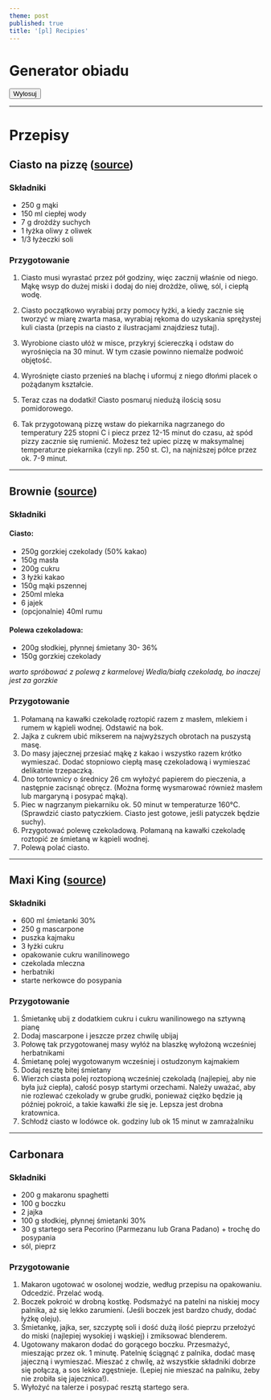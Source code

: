 ```yaml
---
theme: post
published: true
title: '[pl] Recipies'
---
```

# Generator obiadu

<button id="generate" type="button">Wylosuj</button>
<div id="result"></div>
<script>
	document.getElementById('generate').addEventListener('click', function(e) {
    	const node = document.getElementById('result');
        node.innerHTML = 'Zobaczymy, co będzie w promocji';
    });
</script>

---

# Przepisy

## Ciasto na pizzę ([source](https://www.zajadam.pl/pizza/pizza-wegetarianska))

### Składniki
- 250 g mąki
- 150 ml ciepłej wody
- 7 g drożdży suchych
- 1 łyżka oliwy z oliwek
- 1/3 łyżeczki soli

### Przygotowanie
1. Ciasto musi wyrastać przez pół godziny, więc zacznij właśnie od niego. Mąkę wsyp do dużej miski i dodaj do niej drożdże, oliwę, sól, i ciepłą wodę.

2. Ciasto początkowo wyrabiaj przy pomocy łyżki, a kiedy zacznie się tworzyć w miarę zwarta masa, wyrabiaj rękoma do uzyskania sprężystej kuli ciasta (przepis na ciasto z ilustracjami znajdziesz tutaj).

3. Wyrobione ciasto ułóż w misce, przykryj ściereczką i odstaw do wyrośnięcia na 30 minut. W tym czasie powinno niemalże podwoić objętość.

4. Wyrośnięte ciasto przenieś na blachę i uformuj z niego dłońmi placek o pożądanym kształcie.

5. Teraz czas na dodatki! Ciasto posmaruj niedużą ilością sosu pomidorowego.

6. Tak przygotowaną pizzę wstaw do piekarnika nagrzanego do temperatury 225 stopni C i piecz przez 12-15 minut do czasu, aż spód pizzy zacznie się rumienić. Możesz też upiec pizzę w maksymalnej temperaturze piekarnika (czyli np. 250 st. C), na najniższej półce przez ok. 7-9 minut.

---

## Brownie ([source](https://www.domowe-wypieki.pl/przepisy/ciasta/221-soczyste-brownie))

### Składniki

#### Ciasto:
- 250g gorzkiej czekolady (50% kakao)
- 150g masła 
- 200g cukru 
- 3 łyżki kakao 
- 150g mąki pszennej
- 250ml mleka 
- 6 jajek 
- (opcjonalnie) 40ml rumu 

#### Polewa czekoladowa:
- 200g słodkiej, płynnej śmietany 30- 36%
- 150g gorzkiej czekolady 

*warto spróbować z polewą z karmelovej Wedla/białą czekoladą, bo inaczej jest za gorzkie*

### Przygotowanie

1. Połamaną na kawałki czekoladę roztopić razem z masłem, mlekiem i rumem w kąpieli wodnej. Odstawić na bok.
2. Jajka z cukrem ubić mikserem na najwyższych obrotach na puszystą masę.
3. Do masy jajecznej przesiać mąkę z kakao i wszystko razem krótko wymieszać. Dodać stopniowo ciepłą masę czekoladową i wymieszać delikatnie trzepaczką.
4. Dno tortownicy o średnicy 26 cm wyłożyć papierem do pieczenia, a następnie zacisnąć obręcz. (Można formę wysmarować również masłem lub margaryną i posypać mąką).
5. Piec w nagrzanym piekarniku ok. 50 minut w temperaturze 160°C. (Sprawdzić ciasto patyczkiem. Ciasto jest gotowe, jeśli patyczek będzie suchy).
6. Przygotować polewę czekoladową. Połamaną na kawałki czekoladę roztopić ze śmietaną w kąpieli wodnej.
7. Polewą polać ciasto.

---

## Maxi King ([source](https://www.o2.pl/informacje/przepis-na-cisto-maxi-king-proste-i-bez-pieczenia-6546606170761920a))

### Składniki
- 600 ml śmietanki 30%
- 250 g mascarpone
- puszka kajmaku
- 3 łyżki cukru
- opakowanie cukru wanilinowego
- czekolada mleczna
- herbatniki
- starte nerkowce do posypania

### Przygotowanie
1. Śmietankę ubij z dodatkiem cukru i cukru wanilinowego na sztywną pianę
2. Dodaj mascarpone i jeszcze przez chwilę ubijaj
3. Połowę tak przygotowanej masy wyłóż na blaszkę wyłożoną wcześniej herbatnikami
4. Śmietanę polej wygotowanym wcześniej i ostudzonym kajmakiem
5. Dodaj resztę bitej śmietany
6. Wierzch ciasta polej roztopioną wcześniej czekoladą (najlepiej, aby nie była już ciepła), całość posyp startymi orzechami. Należy uważać, aby nie rozlewać czekolady w grube grudki, ponieważ ciężko będzie ją później pokroić, a takie kawałki źle się je. Lepsza jest drobna kratownica.
7. Schłodź ciasto w lodówce ok. godziny lub ok 15 minut w zamrażalniku 

---

## Carbonara 

### Składniki
- 200 g makaronu spaghetti
- 100 g boczku
- 2 jajka
- 100 g słodkiej, płynnej śmietanki 30%
- 30 g startego sera Pecorino (Parmezanu lub Grana Padano) + trochę do posypania 
- sól, pieprz

### Przygotowanie

1. Makaron ugotować w osolonej wodzie, według przepisu na opakowaniu. Odcedzić. Przelać wodą. 
2. Boczek pokroić w drobną kostkę. Podsmażyć na patelni na niskiej mocy palnika, aż się lekko zarumieni. (Jeśli boczek jest bardzo chudy, dodać łyżkę oleju). 
3. Śmietankę, jajka, ser, szczyptę soli i dość dużą ilość pieprzu przełożyć do miski (najlepiej wysokiej i wąskiej) i zmiksować blenderem. 
4. Ugotowany makaron dodać do gorącego boczku. Przesmażyć, mieszając przez ok. 1 minutę. Patelnię ściągnąć z palnika, dodać masę jajeczną i wymieszać. Mieszać z chwilę, aż wszystkie składniki dobrze się połączą, a sos lekko zgęstnieje. (Lepiej nie mieszać na palniku, żeby nie zrobiła się jajecznica!).
5. Wyłożyć na talerze i posypać resztą startego sera.
